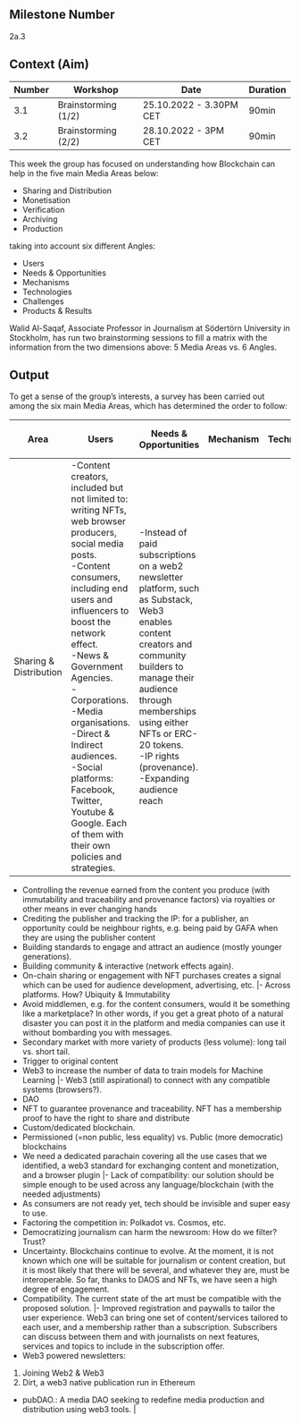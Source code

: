 ## Milestone Number
2a.3

## Context (Aim) 

| Number        | Workshop      | Date         | Duration     |
| ------------- | ------------- |------------- |------------- |
| 3.1 | Brainstorming (1/2)  |25.10.2022 - 3.30PM CET|90min|
| 3.2 | Brainstorming (2/2) |28.10.2022 - 3PM CET|90min|

This week the group has focused on understanding how Blockchain can help in the five main Media Areas below:

- Sharing and Distribution
- Monetisation
- Verification
- Archiving
- Production

taking into account six different Angles:

- Users
- Needs & Opportunities
- Mechanisms
- Technologies
- Challenges
- Products & Results
 
Walid Al-Saqaf, Associate Professor in Journalism at Södertörn University in Stockholm, has run two brainstorming sessions to fill a matrix with the information from the two dimensions above: 5 Media Areas vs. 6 Angles.

## Output

To get a sense of the group’s interests, a survey has been carried out among the six main Media Areas, which has determined the order to follow:

| Area        | Users      | Needs & Opportunities         | Mechanism     |Technologies     |Challenges     |Products & Results     |
| ----------- | ---------- |------------------------------ |-------------- |-----------------|---------------|-----------------------|
| Sharing & Distribution | -Content creators, included but not limited to: writing NFTs, web browser producers, social media posts.<br> -Content consumers, including end users and influencers to boost the network effect.<br> -News & Government Agencies. <br> -Corporations. <br> -Media organisations. <br> -Direct & Indirect audiences.<br> -Social platforms: Facebook, Twitter, Youtube & Google. Each of them with their own policies and strategies.|-Instead of paid subscriptions on a web2 newsletter platform, such as Substack, Web3 enables content creators and community builders to manage their audience through memberships using either NFTs or ERC-20 tokens. <br> -IP rights (provenance). <br> -Expanding audience reach
- Controlling the revenue earned from the content you produce (with immutability and traceability and provenance factors) via royalties or other means in ever changing hands
- Crediting  the publisher and tracking the IP: for a  publisher, an opportunity could be neighbour rights, e.g. being paid by GAFA when they are using the publisher content
- Building standards to engage and attract an audience (mostly younger generations). 
- Building community & interactive (network effects again).
- On-chain sharing or engagement with NFT purchases creates a signal which can be used for audience development, advertising, etc.
|- Across platforms. How? Ubiquity & Immutability  
- Avoid middlemen, e.g. for the content consumers, would it be something like a marketplace? In other words, if you get a great photo of a natural disaster you can post it in the platform and media companies can use it without bombarding you with messages.
- Secondary market with more variety of products (less volume): long tail vs. short tail.
- Trigger to original content
- Web3 to increase the number of data to train models for Machine Learning
|- Web3 (still aspirational) to connect with any compatible systems (browsers?).
- DAO
- NFT to guarantee provenance and traceability. NFT has a membership proof to have the right to share and distribute
- Custom/dedicated blockchain.
- Permissioned (=non public, less equality) vs. Public (more democratic)  blockchains 
- We need a dedicated parachain covering all the use cases that we identified, a web3 standard for exchanging content and monetization, and a browser plugin
|- Lack of compatibility: our solution should be simple enough to be used across any language/blockchain (with the needed adjustments)
- As consumers are not ready yet, tech should be invisible and super easy to use.
- Factoring the competition in: Polkadot vs. Cosmos, etc.
- Democratizing journalism can harm the newsroom: How do we filter? Trust? 
- Uncertainty. Blockchains continue to evolve. At the moment, it is not known which one will be suitable for journalism or content creation, but it is most likely that there will be several, and whatever they are, must be interoperable. So far, thanks to DAOS and NFTs, we have seen a high degree of engagement.  
- Compatibility. The current state of the art must be compatible with the proposed solution.
|- Improved registration and paywalls to tailor the user experience. Web3 can bring one set of content/services tailored to each user, and a membership rather than a subscription. Subscribers can discuss between them and with journalists on next features, services and topics to include in the subscription offer.
- Web3 powered newsletters: 
1. Joining Web2 & Web3
2. Dirt, a web3 native publication run in Ethereum
- pubDAO.: A media DAO seeking to redefine media production and distribution using web3 tools. |
